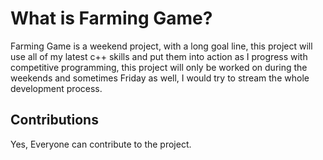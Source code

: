 # What is Farming Game?
Farming Game is a weekend project, with a long goal line, this project will use all of my latest c++ skills and put them into action as I progress with competitive programming, this project will only be worked on during the weekends and sometimes Friday as well, I would try to stream the whole development process.

## Contributions
Yes, Everyone can contribute to the project. 
